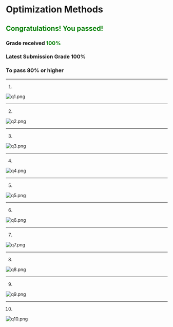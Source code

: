 # **Optimization Methods**

## <span style="color: green;">**Congratulations! You passed!**</span>

### **Grade received** <span style="color: green;">100%</span>

### **Latest Submission Grade** 100%

### **To pass** 80% or higher

---

1. 
![q1.png](img/q1.png)

---

2. 
![q2.png](img/q2.png)

---

3. 
![q3.png](img/q3.png)

---

4. 
![q4.png](img/q4.png)

---

5. 
![q5.png](img/q5.png)

---

6. 
![q6.png](img/q6.png)

---

7. 
![q7.png](img/q7.png)

---

8. 
![q8.png](img/q8.png)

---

9. 
![q9.png](img/q9.png)

---

10. 
![q10.png](img/q10.png)
